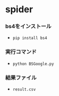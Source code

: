 # spider

### bs4をインストール
- `pip install bs4`

### 実行コマンド
- `python BSGoogle.py`

### 結果ファイル
- `result.csv`
